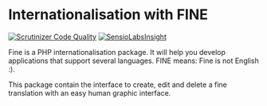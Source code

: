 Internationalisation with FINE
==============================
[![Scrutinizer Code Quality](https://scrutinizer-ci.com/g/thecodingmachine/utils.i18n.fine.manage.bo/badges/quality-score.png?b=4.0)](https://scrutinizer-ci.com/g/thecodingmachine/utils.i18n.fine.manage.bo/?branch=4.0)
[![SensioLabsInsight](https://insight.sensiolabs.com/projects/85c1deb9-ac1f-4d51-9280-1a7060e5a79b/small.png)](https://insight.sensiolabs.com/projects/85c1deb9-ac1f-4d51-9280-1a7060e5a79b)

Fine is a PHP internationalisation package. It will help you develop applications that support several languages.
FINE means: Fine is not English :).

This package contain the interface to create, edit and delete a fine translation with an easy human graphic interface.
